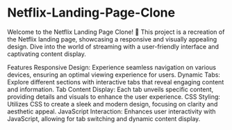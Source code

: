 # Netflix-Landing-Page-Clone
Welcome to the Netflix Landing Page Clone! 🎉 This project is a recreation of the Netflix landing page, showcasing a responsive and visually appealing design. Dive into the world of streaming with a user-friendly interface and captivating content display.

Features
Responsive Design: Experience seamless navigation on various devices, ensuring an optimal viewing experience for users.
Dynamic Tabs: Explore different sections with interactive tabs that reveal engaging content and information.
Tab Content Display: Each tab unveils specific content, providing details and visuals to enhance the user experience.
CSS Styling: Utilizes CSS to create a sleek and modern design, focusing on clarity and aesthetic appeal.
JavaScript Interaction: Enhances user interactivity with JavaScript, allowing for tab switching and dynamic content display.
